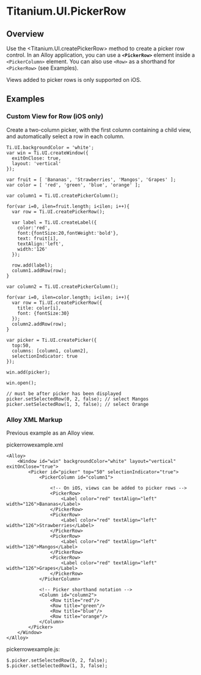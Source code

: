 # Titanium.UI.PickerRow

<TypeHeader/>

## Overview

Use the <Titanium.UI.createPickerRow> method to create a picker row control. In an Alloy application,
you can use a **`<PickerRow>`** element inside a `<PickerColumn>` element. You can also use `<Row>`
as a shorthand for `<PickerRow>` (see Examples).

Views added to picker rows is only supported on iOS.

## Examples

### Custom View for Row (iOS only)

Create a two-column picker, with the first column containing a child view, and automatically
select a row in each column.

    Ti.UI.backgroundColor = 'white';
    var win = Ti.UI.createWindow({
      exitOnClose: true,
      layout: 'vertical'
    });

    var fruit = [ 'Bananas', 'Strawberries', 'Mangos', 'Grapes' ];
    var color = [ 'red', 'green', 'blue', 'orange' ];

    var column1 = Ti.UI.createPickerColumn();

    for(var i=0, ilen=fruit.length; i<ilen; i++){
      var row = Ti.UI.createPickerRow();

      var label = Ti.UI.createLabel({
        color:'red',
        font:{fontSize:20,fontWeight:'bold'},
        text: fruit[i],
        textAlign:'left',
        width:'126'
      });

      row.add(label);
      column1.addRow(row);
    }

    var column2 = Ti.UI.createPickerColumn();

    for(var i=0, ilen=color.length; i<ilen; i++){
      var row = Ti.UI.createPickerRow({
        title: color[i],
        font: {fontSize:30}
      });
      column2.addRow(row);
    }

    var picker = Ti.UI.createPicker({
      top:50,
      columns: [column1, column2],
      selectionIndicator: true
    });

    win.add(picker);

    win.open();

    // must be after picker has been displayed
    picker.setSelectedRow(0, 2, false); // select Mangos
    picker.setSelectedRow(1, 3, false); // select Orange

### Alloy XML Markup

Previous example as an Alloy view.

pickerrowexample.xml

    <Alloy>
        <Window id="win" backgroundColor="white" layout="vertical" exitOnClose="true">
            <Picker id="picker" top="50" selectionIndicator="true">
                <PickerColumn id="column1">

                    <!-- On iOS, views can be added to picker rows -->
                    <PickerRow>
                        <Label color="red" textAlign="left" width="126">Bananas</Label>
                    </PickerRow>
                    <PickerRow>
                        <Label color="red" textAlign="left" width="126">Strawberries</Label>
                    </PickerRow>
                    <PickerRow>
                        <Label color="red" textAlign="left" width="126">Mangos</Label>
                    </PickerRow>
                    <PickerRow>
                        <Label color="red" textAlign="left" width="126">Grapes</Label>
                    </PickerRow>
                </PickerColumn>

                <!-- Picker shorthand notation -->
                <Column id="column2">
                    <Row title="red"/>
                    <Row title="green"/>
                    <Row title="blue"/>
                    <Row title="orange"/>
                </Column>
            </Picker>
        </Window>
    </Alloy>

pickerrowexample.js:

    $.picker.setSelectedRow(0, 2, false);
    $.picker.setSelectedRow(1, 3, false);

<ApiDocs/>
